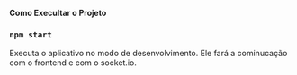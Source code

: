**Como Execultar o Projeto**
### `npm start`

Executa o aplicativo no modo de desenvolvimento.
Ele fará a cominucação com o frontend e com o socket.io.